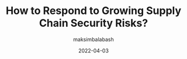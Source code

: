 ---
author: maksimbalabash
date: 2022-04-03
draft: true
publisher: thepracticaldev
tags:
  - security
  - dependencies
  - nodejs
  - npm
target_url: https://dev.to/maksimbalabash/how-to-respond-to-growing-supply-chain-security-risks-1d83
title: How to Respond to Growing Supply Chain Security Risks?
---